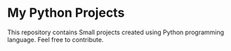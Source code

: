 # My Python Projects
This repository contains Small projects created using Python programming language.
Feel free to contribute.
